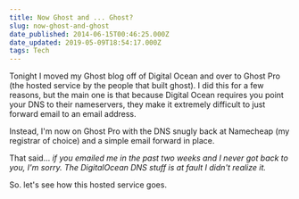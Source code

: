 ```yaml
---
title: Now Ghost and ... Ghost?
slug: now-ghost-and-ghost
date_published: 2014-06-15T00:46:25.000Z
date_updated: 2019-05-09T18:54:17.000Z
tags: Tech
---
```


Tonight I moved my Ghost blog off of Digital Ocean and over to Ghost Pro (the hosted service by the people that built ghost). I did this for a few reasons, but the main one is that because Digital Ocean requires you point your DNS to their nameservers, they make it extremely difficult to just forward email to an email address.

Instead, I'm now on Ghost Pro with the DNS snugly back at Namecheap (my registrar of choice) and a simple email forward in place.

That said... *if you emailed me in the past two weeks and I never got back to you, I'm sorry. The DigitalOcean DNS stuff is at fault I didn't realize it.*

So. let's see how this hosted service goes.
